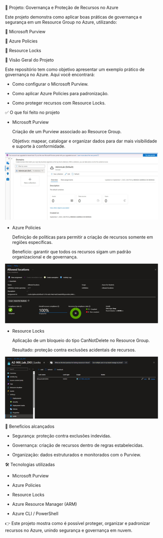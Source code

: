 🚀 Projeto: Governança e Proteção de Recursos no Azure


Este projeto demonstra como aplicar boas práticas de governança e segurança em um Resource Group no Azure, utilizando:


  🔹 Microsoft Purview

  🔹 Azure Policies

  🔹 Resource Locks


📌 Visão Geral do Projeto


Este repositório tem como objetivo apresentar um exemplo prático de governança no Azure.
Aqui você encontrará:

  - Como configurar o Microsoft Purview.

  - Como aplicar Azure Policies para padronização.

  - Como proteger recursos com Resource Locks.


✅ O que foi feito no projeto


  - Microsoft Purview

    Criação de um Purview associado ao Resource Group.

    Objetivo: mapear, catalogar e organizar dados para dar mais visibilidade e suporte à conformidade.

![](./Config_Purview.jpg)


  - Azure Policies

    Definição de políticas para permitir a criação de recursos somente em regiões específicas.

    Benefício: garantir que todos os recursos sigam um padrão organizacional e de governança.

![](./Config_Policy.jpg)


  - Resource Locks

    Aplicação de um bloqueio do tipo CanNotDelete no Resource Group.

    Resultado: proteção contra exclusões acidentais de recursos.

![](./Config_Locks.jpg)


🌟 Benefícios alcançados


  - Segurança: proteção contra exclusões indevidas.

  - Governança: criação de recursos dentro de regras estabelecidas.

  - Organização: dados estruturados e monitorados com o Purview.


🛠️ Tecnologias utilizadas


  - Microsoft Purview

  - Azure Policies

  - Resource Locks

  - Azure Resource Manager (ARM)

  - Azure CLI / PowerShell


👉 Este projeto mostra como é possível proteger, organizar e padronizar recursos no Azure, unindo segurança e governança em nuvem.

